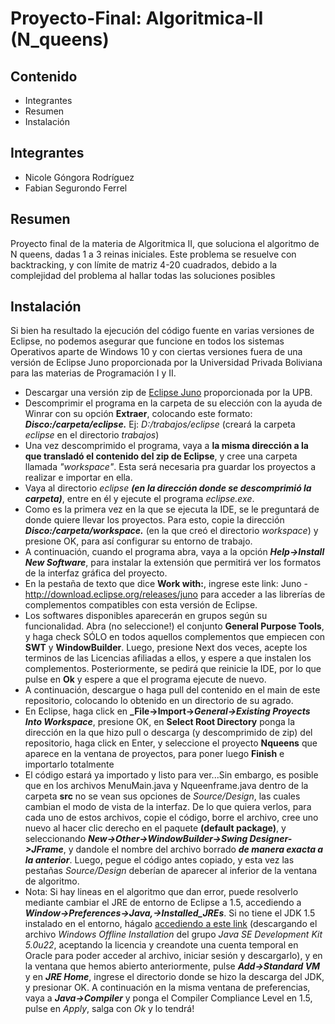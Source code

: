 # Proyecto-Final: Algoritmica-II (N_queens)

## Contenido
- Integrantes
- Resumen
- Instalación
  
## Integrantes
- Nicole Góngora Rodríguez
- Fabian Segurondo Ferrel

## Resumen
Proyecto final de la materia de Algoritmica II, que soluciona el algoritmo de N queens, dadas 1 a 3 reinas iniciales. 
Este problema se resuelve con backtracking, y con límite de matriz 4-20 cuadrados, debido a la complejidad del problema al hallar todas las soluciones posibles

## Instalación
Si bien ha resultado la ejecución del código fuente en varias versiones de Eclipse, no podemos asegurar que funcione en todos los sistemas Operativos aparte de Windows 10 y con ciertas versiones fuera de una versión de Eclipse Juno proporcionada por la Universidad Privada Boliviana para las materias de Programación I y II.

- Descargar una versión zip de [Eclipse Juno](http://skynet.lp.upb.edu/alexis/progra1/eclipse.zip) proporcionada por la UPB.
- Descomprimir el programa en la carpeta de su elección con la ayuda de Winrar con su opción **Extraer**, colocando este formato: **_Disco:/carpeta/eclipse._** Ej: _D:/trabajos/eclipse_ (creará la carpeta _eclipse_ en el directorio _trabajos_)
- Una vez descomprimido el programa, vaya a **la misma dirección a la que transladó el contenido del zip de Eclipse**, y cree una carpeta llamada _"workspace"_. Esta será necesaria pra guardar los proyectos a realizar e importar en ella.
- Vaya al directorio _eclipse_ **_(en la dirección donde se descomprimió la carpeta)_**, entre en él y ejecute el programa _eclipse.exe_. 
- Como es la primera vez en la que se ejecuta la IDE, se le preguntará de donde quiere llevar los proyectos. Para esto, copie la dirección **_Disco:/carpeta/workspace._** (en la que creó el directorio _workspace_) y presione OK, para así configurar su entorno de trabajo.
- A continuación, cuando el programa abra, vaya a la opción **_Help->Install New Software_**, para instalar la extensión que permitirá ver los formatos de la interfaz gráfica del proyecto.
- En la pestaña de texto que dice **Work with:**, ingrese este link: Juno - http://download.eclipse.org/releases/juno para acceder a las librerías de complementos compatibles con esta versión de Eclipse.
- Los softwares disponibles aparecerán en grupos según su funcionalidad. Abra (no seleccione!) el conjunto **General Purpose Tools**, y haga check SÓLO en todos aquellos complementos que empiecen con **SWT** y **WindowBuilder**. Luego, presione Next dos veces, acepte los terminos de las Licencias afiliadas a ellos, y espere a que instalen los complementos. Posteriormente, se pedirá que reinicie la IDE, por lo que pulse en **Ok** y espere a que el programa ejecute de nuevo.
- A continuación, descargue o haga pull del contenido en el main de este repositorio, colocando lo obtenido en un directorio de su agrado.
- En Eclipse, haga click en **_File->Import->_General->Existing Proyects Into Workspace_**, presione OK, en **Select Root Directory** ponga la dirección en la que hizo pull o descarga (y descomprimido de zip) del repositorio, haga click en Enter, y seleccione el proyecto **Nqueens** que aparece en la ventana de proyectos, para poner luego **Finish** e importarlo totalmente
- El código estará ya importado y listo para ver...Sin embargo, es posible que en los archivos MenuMain.java y Nqueenframe.java dentro de la carpeta **src** no se vean sus opciones de _Source/Design_, las cuales cambian el modo de vista de la interfaz. De lo que quiera verlos, para cada uno de estos archivos, copie el código, borre el archivo, cree uno nuevo al hacer clic derecho en el paquete **(default package)**, y seleccionando **_New->Other->WindowBuilder->Swing Designer->JFrame_**, y dandole el nombre del archivo borrado **_de manera exacta a la anterior_**. Luego, pegue el código antes copiado, y esta vez las pestañas  _Source/Design_ deberían de aparecer al inferior de la ventana de algoritmo.
- Nota: Si hay lineas en el algoritmo que dan error, puede resolverlo mediante cambiar el JRE de entorno de Eclipse a 1.5, accediendo a **_Window->Preferences->Java,->Installed_JREs_**. Si no tiene el JDK 1.5 instalado en el entorno, hágalo [accediendo a este link](https://www.oracle.com/java/technologies/java-archive-javase5-downloads.html) (descargando el archivo *_Windows Offline Installation_* del grupo _Java SE Development Kit 5.0u22_, aceptando la licencia y creandote una cuenta temporal en Oracle para poder acceder al archivo, iniciar sesión y descargarlo), y en la ventana que hemos abierto anteriormente, pulse **_Add->Standard VM_** y en **_JRE Home_**, ingrese el directorio donde 
se hizo la descarga del JDK, y presionar OK. A continuación en la misma ventana de preferencias, vaya a **_Java->Compiler_** y ponga el Compiler Compliance Level en 1.5, pulse en *Apply*, salga con *Ok* y lo tendrá!
